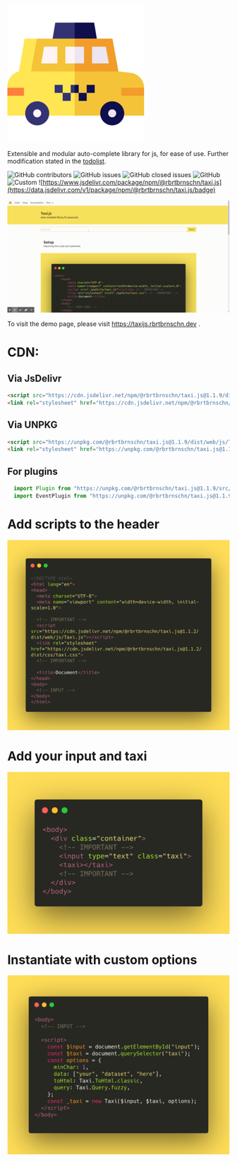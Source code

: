 ![width=25%](./assets/img/readme/logo.png)

Extensible and modular auto-complete library for js, for ease of use.
Further modification stated in the [todolist](TODO).

![GitHub
contributors](https://img.shields.io/github/contributors/rbrtbrnschn/taxijs?color=yellow&style=for-the-badge)
![GitHub
issues](https://img.shields.io/github/issues-raw/rbrtbrnschn/taxiJs?color=green&style=for-the-badge)
![GitHub closed
issues](https://img.shields.io/github/issues-closed-raw/rbrtbrnschn/taxiJs?color=green&style=for-the-badge)
![GitHub](https://img.shields.io/github/license/rbrtbrnschn/taxiJs?color=green&style=for-the-badge)
![Custom](https://img.shields.io/badge/Prs-Welcome-yellow.svg?style=for-the-badge)
![https://www.jsdelivr.com/package/npm/@rbrtbrnschn/taxi.js](https://data.jsdelivr.com/v1/package/npm/@rbrtbrnschn/taxi.js/badge)

![width=100%](./assets/img/readme/taxijs.gif)

To visit the demo page, please visit <https://taxijs.rbrtbrnschn.dev> .

CDN:
====

Via JsDelivr
------------

```html 
<script src="https://cdn.jsdelivr.net/npm/@rbrtbrnschn/taxi.js@1.1.9/dist/web/js/Taxi.js"></script>
<link rel="stylesheet" href="https://cdn.jsdelivr.net/npm/@rbrtbrnschn/taxi.js@1.1.9/dist/css/taxi.css">
```

Via UNPKG
---------

```html 
<script src="https://unpkg.com/@rbrtbrnschn/taxi.js@1.1.9/dist/web/js/Taxi.js"></script>
<link rel="stylesheet" href="https://unpkg.com/@rbrtbrnschn/taxi.js@1.1.9/dist/css/taxi.css">;
```

For plugins
---------
```js
  import Plugin from "https://unpkg.com/@rbrtbrnschn/taxi.js@1.1.9/src/main/js/plugin/Plugin.js";
  import EventPlugin from "https://unpkg.com/@rbrtbrnschn/taxi.js@1.1.9/src/main/js/plugin/EventPlugin.js";
```

Add scripts to the header
=========================

![width=100%](./assets/img/demo/setup/step-1-auto.png)
<!-- <iframe
  src="https://carbon.now.sh/embed?bg=rgba%28255%2C221%2C87%2C1%29&t=monokai&wt=none&l=javascript&ds=true&dsyoff=20px&dsblur=68px&wc=true&wa=true&pv=56px&ph=56px&ln=false&fl=1&fm=Hack&fs=14px&lh=133%25&si=false&es=4x&wm=false&code=%253C%21DOCTYPE%2520html%253E%250A%253Chtml%2520lang%253D%2522en%2522%253E%250A%253Chead%253E%250A%2520%2520%253Cmeta%2520charset%253D%2522UTF-8%2522%253E%250A%2520%2520%253Cmeta%2520name%253D%2522viewport%2522%2520content%253D%2522width%253Ddevice-width%252C%2520initial-scale%253D1.0%2522%253E%250A%2520%2520%253C%21--%2520IMPORTANT%2520--%253E%250A%2520%2520%253Cscript%2520src%253D%2522https%253A%252F%252Fcdn.jsdelivr.net%252Fnpm%252F%2540rbrtbrnschn%252Ftaxi.js%25401.1.2%252Fdist%252Fweb%252Fjs%252FTaxi.js%2522%253E%253C%252Fscript%253E%250A%2520%2520%253Clink%2520rel%253D%2522stylesheet%2522%2520href%253D%2522https%253A%252F%252Fcdn.jsdelivr.net%252Fnpm%252F%2540rbrtbrnschn%252Ftaxi.js%25401.1.2%252Fdist%252Fcss%252Ftaxi.css%2522%253E%250A%2520%2520%253C%21--%2520IMPORTANT%2520--%253E%250A%2520%2520%253Ctitle%253EDocument%253C%252Ftitle%253E%250A%253C%252Fhead%253E%250A%253Cbody%253E%250A%2520%2520%253C%21--%2520INPUT%2520--%253E%250A%253C%252Fbody%253E%250A%253C%252Fhtml%253E"
  style="width: 1024px; height: 474px; border:0; transform: scale(1); overflow:hidden;"
  sandbox="allow-scripts allow-same-origin">
</iframe> -->

Add your input and taxi
=======================

![width=100%](./assets/img/demo/setup/step-2-auto.png)
<!-- <iframe
  src="https://carbon.now.sh/embed?bg=rgba%28255%2C221%2C87%2C1%29&t=monokai&wt=none&l=javascript&ds=true&dsyoff=20px&dsblur=68px&wc=true&wa=true&pv=56px&ph=56px&ln=false&fl=1&fm=Hack&fs=14px&lh=133%25&si=false&es=4x&wm=false&code=%253Cbody%253E%250A%2520%2520%253Cdiv%2520class%253D%2522container%2522%253E%250A%2520%2520%2520%2520%253C%21--%2520IMPORTANT%2520--%253E%250A%2520%2520%2520%2520%253Cinput%2520type%253D%2522text%2522%2520class%253D%2522taxi%2522%2520id%253D%2522input%2522%253E%250A%2520%2520%2520%2520%253Ctaxi%253E%253C%252Ftaxi%253E%250A%2520%2520%2520%2520%253C%21--%2520IMPORTANT%2520--%253E%250A%2520%2520%253C%252Fdiv%253E%250A%253C%252Fbody%253E"
  style="width: 547px; height: 330px; border:0; transform: scale(1); overflow:hidden;"
  sandbox="allow-scripts allow-same-origin">
</iframe> -->

Instantiate with custom options
===============================

![width=100%](./assets/img/demo/setup/step-3-auto.png)
<!-- <iframe
  src="https://carbon.now.sh/embed?bg=rgba%28255%2C221%2C87%2C1%29&t=monokai&wt=none&l=javascript&ds=true&dsyoff=20px&dsblur=68px&wc=true&wa=true&pv=56px&ph=56px&ln=false&fl=1&fm=Hack&fs=14px&lh=133%25&si=false&es=4x&wm=false&code=%253Cbody%253E%250A%2520%2520%253C%21--%2520INPUT%2520--%253E%250A%250A%2520%2520%253Cscript%253E%250A%2520%2520%2520%2520const%2520%2524input%2520%253D%2520document.getElementById%28%2522input%2522%29%253B%250A%2520%2520%2520%2520const%2520%2524taxi%2520%253D%2520document.querySelector%28%2522taxi%2522%29%253B%250A%2520%2520%2520%2520const%2520options%2520%253D%2520%257B%250A%2520%2520%2520%2520%2520%2520minChar%253A%25201%252C%250A%2520%2520%2520%2520%2520%2520data%253A%2520%255B%2522your%2522%252C%2520%2522dataset%2522%252C%2520%2522here%2522%255D%252C%250A%2520%2520%2520%2520%2520%2520toHtml%253A%2520Taxi.ToHtml.classic%252C%250A%2520%2520%2520%2520%2520%2520query%253A%2520Taxi.Query.fuzzy%252C%250A%2520%2520%2520%2520%257D%253B%250A%250A%2520%2520%2520%2520const%2520_taxi%2520%253D%2520new%2520Taxi%28%2524input%252C%2520%2524taxi%252C%2520options%29%253B%250A%2520%2520%253C%252Fscript%253E%250A%253C%252Fbody%253E"
  style="width: 589px; height: 474px; border:0; transform: scale(1); overflow:hidden;"
  sandbox="allow-scripts allow-same-origin">
</iframe> -->